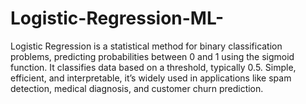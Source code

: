 # Logistic-Regression-ML-
Logistic Regression is a statistical method for binary classification problems, predicting probabilities between 0 and 1 using the sigmoid function. It classifies data based on a threshold, typically 0.5. Simple, efficient, and interpretable, it’s widely used in applications like spam detection, medical diagnosis, and customer churn prediction.
